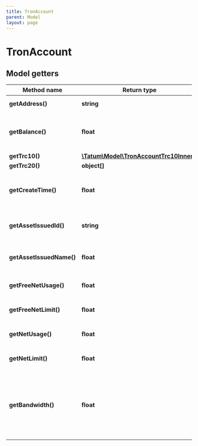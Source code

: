 ```yaml
---
title: TronAccount
parent: Model
layout: page
---
```


# TronAccount

## Model getters

Method name | Return type | Description | Notes
------------ | ------------- | ------------- | -------------
**getAddress()** | **string** | Account address | ex.: `TGDqQAP5bduoPKVgdbk7fGyW4DwEt3RRn8`
**getBalance()** | **float** | Balance of the TRX, in SUN. SUN is 1/1000000 TRX. | ex.: `2342342`
**getTrc10()** | [**\Tatum\Model\TronAccountTrc10Inner[]**](../TronAccountTrc10Inner) |  | ex.: `null`
**getTrc20()** | **object[]** |  | ex.: `null`
**getCreateTime()** | **float** | Date of creation of the account in UTC millis. | ex.: `1602848895000`
**getAssetIssuedId()** | **string** | ID of the issued TRC10 token, if any. | ex.: `1003475` [optional]
**getAssetIssuedName()** | **float** | Balance of the issued TRC10 token, if any. | ex.: `100` [optional]
**getFreeNetUsage()** | **float** | Free usage of the network. | ex.: `1000`
**getFreeNetLimit()** | **float** | Free usage limit of the network. | ex.: `1500` [optional]
**getNetUsage()** | **float** | Extra usage of the network. | ex.: `5000` [optional]
**getNetLimit()** | **float** | Extra usage limit of the network. | ex.: `5000` [optional]
**getBandwidth()** | **float** | Remaining usage of the network, equal to freeNetLimit - freeNetUsed + netLimit - netUsed. | ex.: `1500`

